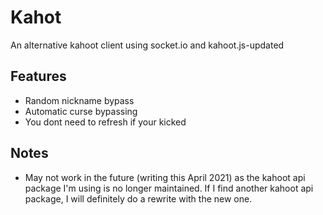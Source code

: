 # Kahot

An alternative kahoot client using socket.io and kahoot.js-updated

## Features

- Random nickname bypass
- Automatic curse bypassing
- You dont need to refresh if your kicked

## Notes

- May not work in the future (writing this April 2021) as the kahoot api package I'm using is no longer maintained. If I find another kahoot api package, I will definitely do a rewrite with the new one. 